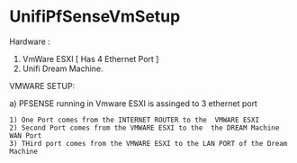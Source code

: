 # UnifiPfSenseVmSetup

Hardware :

1) VmWare ESXI [ Has 4 Ethernet Port ]
2) Unifi Dream Machine. 


VMWARE SETUP:

a) PFSENSE running  in Vmware ESXI is assinged to 3 ethernet port 

    1) One Port comes from the INTERNET ROUTER to the  VMWARE ESXI 
    2) Second Port comes from the VMWARE ESXI to the  the DREAM Machine WAN Port
    3) THird port comes from the VMWARE ESXI to the LAN PORT of the Dream Machine 
    
    
    

